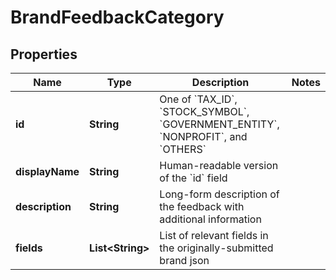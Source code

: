 

# BrandFeedbackCategory


## Properties

| Name | Type | Description | Notes |
|------------ | ------------- | ------------- | -------------|
|**id** | **String** | One of &#x60;TAX_ID&#x60;, &#x60;STOCK_SYMBOL&#x60;, &#x60;GOVERNMENT_ENTITY&#x60;, &#x60;NONPROFIT&#x60;, and &#x60;OTHERS&#x60; |  |
|**displayName** | **String** | Human-readable version of the &#x60;id&#x60; field |  |
|**description** | **String** | Long-form description of the feedback with additional information |  |
|**fields** | **List&lt;String&gt;** | List of relevant fields in the originally-submitted brand json |  |



